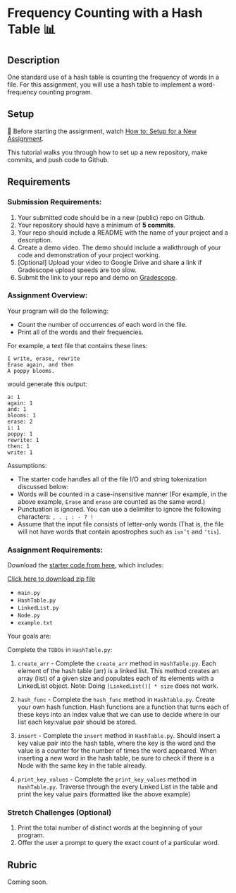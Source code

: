 # Frequency Counting with a Hash Table 📊


## Description

One standard use of a hash table is counting the frequency of words in a file. For this assignment, you will use a hash table to implement a word-frequency counting program. 


## Setup

🚨 Before starting the assignment, watch [How to: Setup for a New Assignment](https://youtu.be/MCbDO8IpqZM).

This tutorial walks you through how to set up a new repository, make commits, and push code to Github.



## Requirements

### Submission Requirements:
1. Your submitted code should be in a new (public) repo on Github.
1. Your repository should have a minimum of **5 commits**. 
1. Your repo should include a README with the name of your project and a description.
1. Create a demo video. The demo should include a walkthrough of your code and demonstration of your project working.
1. [Optional] Upload your video to Google Drive and share a link if Gradescope upload speeds are too slow.
1. Submit the link to your repo and demo on [Gradescope](https://www.gradescope.com/courses/202248/assignments/803584).

### Assignment Overview:

Your program will do the following:
* Count the number of occurrences of each word in the file.
* Print all of the words and their frequencies. 

For example, a text file that contains these lines:

```
I write, erase, rewrite
Erase again, and then
A poppy blooms.
```

would generate this output:
```
a: 1
again: 1
and: 1
blooms: 1
erase: 2
i: 1
poppy: 1
rewrite: 1
then: 1
write: 1
```

Assumptions:
* The starter code handles all of the file I/O and string tokenization discussed below:
* Words will be counted in a case-insensitive manner (For example, in the above example, `Erase` and `erase` are counted as the same word.)
* Punctuation is ignored. You can use a delimiter to ignore the following characters: `, . ; : - ? !`
* Assume that the input file consists of letter-only words (That is, the file will not have words that contain apostrophes such as `isn’t` and `‘tis`).


### Assignment Requirements:

Download the [starter code from here](https://repl.it/@JoiAnderson2/Frequency-Counter-Starter-Code), which includes:

[Click here to download zip file](https://repl.it/@JoiAnderson2/Frequency-Counter-Starter-Code.zip)

* `main.py`
* `HashTable.py`
* `LinkedList.py`
* `Node.py`
* `example.txt`

Your goals are:

Complete the `TODOs` in `HashTable.py`:

1. `create_arr` - Complete the `create_arr` method in `HashTable.py`. Each element of the hash table (arr) is a linked list. This method creates an array (list) of a given size and populates each of its elements with a LinkedList object. Note: Doing `[LinkedList()] * size` does not work.

1. `hash_func` - Complete the `hash_func` method in `HashTable.py`. Create your own hash function. Hash functions are a function that turns each of these keys into an index value that we can use to decide where in our list each key:value pair should be stored. 

1. `insert` - Complete the `insert` method in `HashTable.py`. Should insert a key value pair into the hash table, where the key is the word and the value is a counter for the number of times the word appeared. When inserting a new word in the hash table, be sure to check if there is a Node with the same key in the table already.

1. `print_key_values` - Complete the `print_key_values` method in `HashTable.py`. Traverse through the every Linked List in the table and print the key value pairs (formatted like the above example)



### Stretch Challenges (Optional)
1. Print the total number of distinct words at the beginning of your program.
1. Offer the user a prompt to query the exact count of a particular word.



## Rubric

Coming soon.
